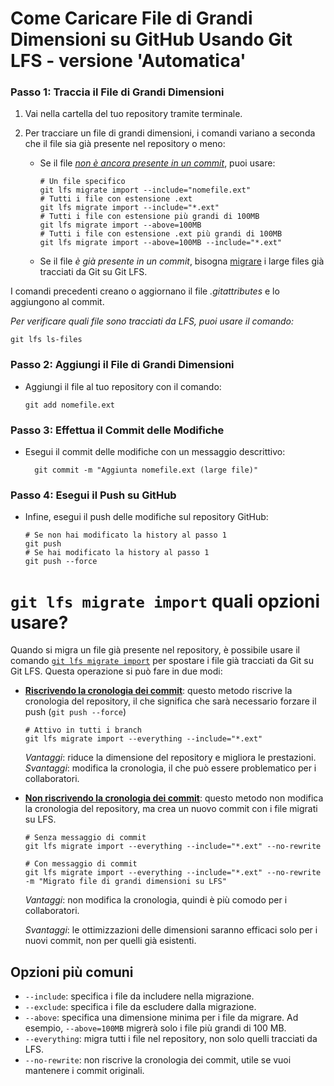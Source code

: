 # Come Caricare File di Grandi Dimensioni su GitHub Usando Git LFS - versione 'Automatica'


### Passo 1: Traccia il File di Grandi Dimensioni
1. Vai nella cartella del tuo repository tramite terminale.
2. Per tracciare un file di grandi dimensioni, i comandi variano a seconda che il file sia già presente nel repository o meno:
    
    - Se il file [*non è ancora presente in un commit*](https://github.com/git-lfs/git-lfs/blob/main/docs/man/git-lfs-migrate.adoc#migrate-unpushed-commits), puoi usare:
      ``` shell
      # Un file specifico
      git lfs migrate import --include="nomefile.ext"
      # Tutti i file con estensione .ext
      git lfs migrate import --include="*.ext"
      # Tutti i file con estensione più grandi di 100MB
      git lfs migrate import --above=100MB
      # Tutti i file con estensione .ext più grandi di 100MB
      git lfs migrate import --above=100MB --include="*.ext"
      ```

     - Se il file *è già presente in un commit*, bisogna [migrare](#git-lfs-migrate-import-quali-opzioni-usare) i large files già tracciati da Git su Git LFS. 


I comandi precedenti creano o aggiornano il file *.gitattributes* e lo aggiungono al commit.

*Per verificare quali file sono tracciati da LFS, puoi usare il comando:*
``` shell
git lfs ls-files
```

### Passo 2: Aggiungi il File di Grandi Dimensioni
- Aggiungi il file al tuo repository con il comando:
    ``` shell
    git add nomefile.ext
    ```

### Passo 3: Effettua il Commit delle Modifiche
-  Esegui il commit delle modifiche con un messaggio descrittivo:
    ``` shell
      git commit -m "Aggiunta nomefile.ext (large file)"
    ```

### Passo 4: Esegui il Push su GitHub
- Infine, esegui il push delle modifiche sul repository GitHub:
  ```shell
  # Se non hai modificato la history al passo 1
  git push
  # Se hai modificato la history al passo 1
  git push --force
  ```


<!--   -->
# `git lfs migrate import` quali opzioni usare?
Quando si migra un file già presente nel repository, è possibile usare il comando [`git lfs migrate import`](https://github.com/git-lfs/git-lfs/blob/main/docs/man/git-lfs-migrate.adoc#git-lfs-migrate1) per spostare i file già tracciati da Git su Git LFS. Questa operazione si può fare in due modi:
- **[Riscrivendo la cronologia dei commit](https://github.com/git-lfs/git-lfs/blob/main/docs/man/git-lfs-migrate.adoc#migrate-local-history)**: questo metodo riscrive la cronologia del repository, il che significa che sarà necessario forzare il push (`git push --force`)
  ```shell 
  # Attivo in tutti i branch
  git lfs migrate import --everything --include="*.ext"
  ```
  
  *Vantaggi*: riduce la dimensione del repository e migliora le prestazioni.
  *Svantaggi*: modifica la cronologia, il che può essere problematico per i collaboratori.

- **[Non riscrivendo la cronologia dei commit](https://github.com/git-lfs/git-lfs/blob/main/docs/man/git-lfs-migrate.adoc#migrate-without-rewriting-local-history)**: questo metodo non modifica la cronologia del repository, ma crea un nuovo commit con i file migrati su LFS.
  
  ``` shell 
  # Senza messaggio di commit
  git lfs migrate import --everything --include="*.ext" --no-rewrite
  
  # Con messaggio di commit
  git lfs migrate import --everything --include="*.ext" --no-rewrite -m "Migrato file di grandi dimensioni su LFS"
  ```

  *Vantaggi*: non modifica la cronologia, quindi è più comodo per i collaboratori.
  
  *Svantaggi*: le ottimizzazioni delle dimensioni saranno efficaci solo per i nuovi commit, non per quelli già esistenti.

  
## Opzioni più comuni
- `--include`: specifica i file da includere nella migrazione.
- `--exclude`: specifica i file da escludere dalla migrazione.
- `--above`: specifica una dimensione minima per i file da migrare. Ad esempio, `--above=100MB` migrerà solo i file più grandi di 100 MB.
- `--everything`: migra tutti i file nel repository, non solo quelli tracciati da LFS.
- `--no-rewrite`: non riscrive la cronologia dei commit, utile se vuoi mantenere i commit originali.


